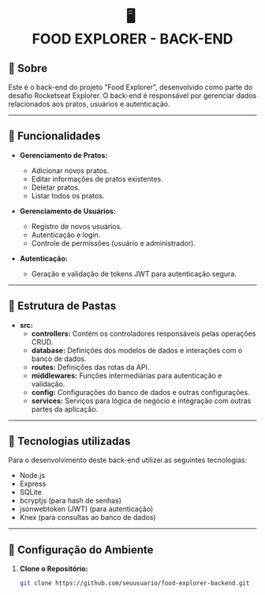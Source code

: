 <h1 align="center">
  🖥️ ​<br>FOOD EXPLORER - BACK-END
</h1>

## 🌟 Sobre

Este é o back-end do projeto "Food Explorer", desenvolvido como parte do desafio Rocketseat Explorer. O back-end é responsável por gerenciar dados relacionados aos pratos, usuários e autenticação.

---

## 🚀 Funcionalidades

- **Gerenciamento de Pratos:**
  - Adicionar novos pratos.
  - Editar informações de pratos existentes.
  - Deletar pratos.
  - Listar todos os pratos.

- **Gerenciamento de Usuários:**
  - Registro de novos usuários.
  - Autenticação e login.
  - Controle de permissões (usuário e administrador).

- **Autenticação:**
  - Geração e validação de tokens JWT para autenticação segura.

---

## 📂 Estrutura de Pastas

- **src:**
  - **controllers:** Contém os controladores responsáveis pelas operações CRUD.
  - **database:** Definições dos modelos de dados e interações com o banco de dados.
  - **routes:** Definições das rotas da API.
  - **middlewares:** Funções intermediárias para autenticação e validação.
  - **config:** Configurações do banco de dados e outras configurações.
  - **services:** Serviços para lógica de negócio e integração com outras partes da aplicação.

---

## 💼 Tecnologias utilizadas

Para o desenvolvimento deste back-end utilizei as seguintes tecnologias:

- Node.js
- Express
- SQLite
- bcryptjs (para hash de senhas)
- jsonwebtoken (JWT) (para autenticação)
- Knex (para consultas ao banco de dados)

---

## 🔧 Configuração do Ambiente

1. **Clone o Repositório:**

   ```bash
   git clone https://github.com/seuusuario/food-explorer-backend.git
